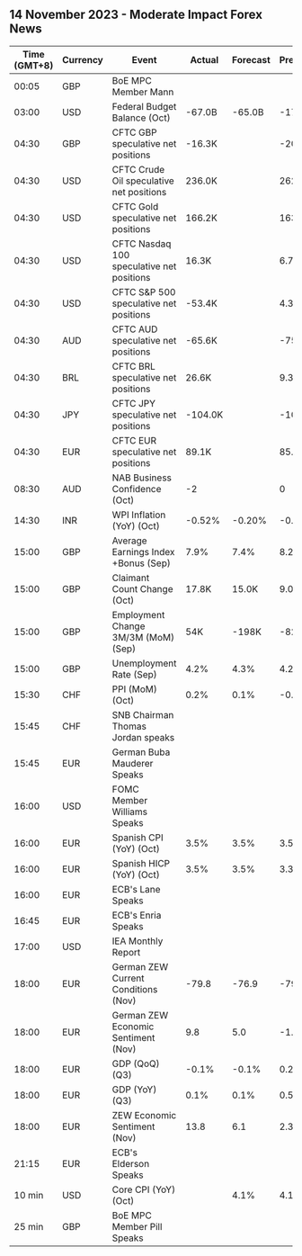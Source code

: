 ## 14 November 2023 - Moderate Impact Forex News

| Time (GMT+8) | Currency | Event | Actual | Forecast | Previous |
|------|----------|-------|--------|----------|----------|
| 00:05 | GBP | BoE MPC Member Mann |  |  |  |
| 03:00 | USD | Federal Budget Balance (Oct) | -67.0B | -65.0B | -171.0B |
| 04:30 | GBP | CFTC GBP speculative net positions | -16.3K |  | -20.4K |
| 04:30 | USD | CFTC Crude Oil speculative net positions | 236.0K |  | 262.3K |
| 04:30 | USD | CFTC Gold speculative net positions | 166.2K |  | 163.4K |
| 04:30 | USD | CFTC Nasdaq 100 speculative net positions | 16.3K |  | 6.7K |
| 04:30 | USD | CFTC S&P 500 speculative net positions | -53.4K |  | 4.3K |
| 04:30 | AUD | CFTC AUD speculative net positions | -65.6K |  | -75.1K |
| 04:30 | BRL | CFTC BRL speculative net positions | 26.6K |  | 9.3K |
| 04:30 | JPY | CFTC JPY speculative net positions | -104.0K |  | -103.8K |
| 04:30 | EUR | CFTC EUR speculative net positions | 89.1K |  | 85.4K |
| 08:30 | AUD | NAB Business Confidence (Oct) | -2 |  | 0 |
| 14:30 | INR | WPI Inflation (YoY) (Oct) | -0.52% | -0.20% | -0.26% |
| 15:00 | GBP | Average Earnings Index +Bonus (Sep) | 7.9% | 7.4% | 8.2% |
| 15:00 | GBP | Claimant Count Change (Oct) | 17.8K | 15.0K | 9.0K |
| 15:00 | GBP | Employment Change 3M/3M (MoM) (Sep) | 54K | -198K | -82K |
| 15:00 | GBP | Unemployment Rate (Sep) | 4.2% | 4.3% | 4.2% |
| 15:30 | CHF | PPI (MoM) (Oct) | 0.2% | 0.1% | -0.1% |
| 15:45 | CHF | SNB Chairman Thomas Jordan speaks |  |  |  |
| 15:45 | EUR | German Buba Mauderer Speaks |  |  |  |
| 16:00 | USD | FOMC Member Williams Speaks |  |  |  |
| 16:00 | EUR | Spanish CPI (YoY) (Oct) | 3.5% | 3.5% | 3.5% |
| 16:00 | EUR | Spanish HICP (YoY) (Oct) | 3.5% | 3.5% | 3.3% |
| 16:00 | EUR | ECB's Lane Speaks |  |  |  |
| 16:45 | EUR | ECB's Enria Speaks |  |  |  |
| 17:00 | USD | IEA Monthly Report |  |  |  |
| 18:00 | EUR | German ZEW Current Conditions (Nov) | -79.8 | -76.9 | -79.9 |
| 18:00 | EUR | German ZEW Economic Sentiment (Nov) | 9.8 | 5.0 | -1.1 |
| 18:00 | EUR | GDP (QoQ) (Q3) | -0.1% | -0.1% | 0.2% |
| 18:00 | EUR | GDP (YoY) (Q3) | 0.1% | 0.1% | 0.5% |
| 18:00 | EUR | ZEW Economic Sentiment (Nov) | 13.8 | 6.1 | 2.3 |
| 21:15 | EUR | ECB's Elderson Speaks |  |  |  |
| 10 min | USD | Core CPI (YoY) (Oct) |  | 4.1% | 4.1% |
| 25 min | GBP | BoE MPC Member Pill Speaks |  |  |  |
